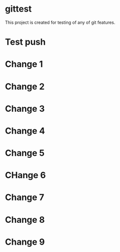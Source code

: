 # gittest
This project is created for testing of any of git features.

# Test push

# Change 1

# Change 2

# Change 3

# Change 4

# Change 5

# CHange 6

# Change 7

# Change 8

# Change 9